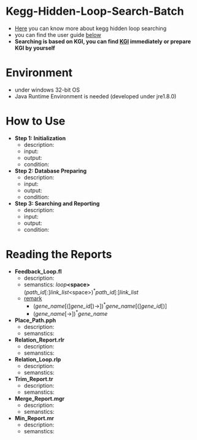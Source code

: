 # Kegg-Hidden-Loop-Search-Batch



* [Here](https://goo.gl/g0oxZX) you can know more about kegg hidden loop searching
* you can find the user guide [below](https://goo.gl/PMFctb)
* **Searching is based on KGI, you can find [KGI](https://goo.gl/indrKj) immediately or prepare KGI by yourself**
  
# Environment

* under windows 32-bit OS
* Java Runtime Environment is needed (developed under jre1.8.0)

# How to Use

* **Step 1: Initialization**
  * description: 
  * input: 
  * output: 
  * condition: 
* **Step 2: Database Preparing**
  * description: 
  * input: 
  * output: 
  * condition: 
* **Step 3: Searching and Reporting**
  * description: 
  * input: 
  * output: 
  * condition: 
  
# Reading the Reports

* **Feedback_Loop.fl**
  * description: 
  * semanstics: *loop*<b>&lt;space&gt;</b>(*path_id*[:]*link_list*&lt;space&gt;)<sup>*</sup>*path_id*[:]*link_list*
  * <u>remark</u>
	* (*gene_name*[(]*gene_id*[)->])<sup>*</sup>*gene_name*[(]*gene_id*[)]
	* (*gene_name*[->])<sup>*</sup>*gene_name*
* **Place_Path.pph**
  * description: 
  * semanstics: 
* **Relation_Report.rlr**
  * description: 
  * semanstics: 
* **Relation_Loop.rlp**
  * description: 
  * semanstics: 
* **Trim_Report.tr**
  * description: 
  * semanstics: 
* **Merge_Report.mgr**
  * description: 
  * semanstics: 
* **Min_Report.mr**
  * description: 
  * semanstics: 
